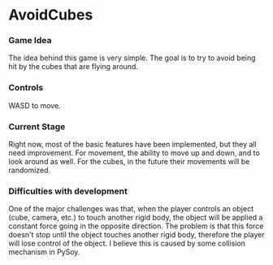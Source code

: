 # AvoidCubes
### Game Idea
The idea behind this game is very simple. The goal is to try to avoid being hit by the cubes that are flying around.
### Controls
WASD to move.
### Current Stage
Right now, most of the basic features have been implemented, but they all need improvement. For movement, the ability to move up and down, and to look around as well. For the cubes, in the future their movements will be randomized. 
### Difficulties with development
One of the major challenges was that, when the player controls an object (cube, camera, etc.) to touch another rigid body, the object will be applied a constant force going in the opposite direction. The problem is that this force doesn't stop until the object touches another rigid body, therefore the player will lose control of the object. I believe this is caused by some collision mechanism in PySoy. 



